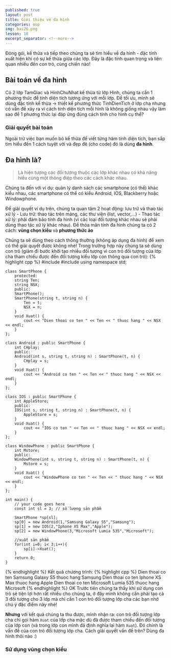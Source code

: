 ```yaml
---
published: true
layout: post
title: Giới thiệu về đa hình
categories: oop
img: bai26.png
lesson: 18
excerpt_separator: <!--more-->
---
```

Đóng gói, kế thừa và tiếp theo chúng ta sẽ tìm hiểu về đa hình - đặc tính xuất hiện khi có sự kế thừa giữa các lớp. Đây là đặc tính quan trọng và liên quan nhiều đến con trỏ, cùng chiến nào!<!--more-->
## Bài toán về đa hình
Có 2 lớp TamGiac và HinhChuNhat kế thừa từ lớp Hinh, chúng ta cần 1 phương thức để tính diện tích tương ứng với mỗi lớp. Để tối ưu, mình sẽ dùng đặc tính kế thừa -> thiết kế phương thức TinhDienTich ở lớp cha nhưng có vấn đề xảy ra vì cách tính diện tích mỗi hình là không giống nhau vậy làm sao để 1 phương thức lại đáp ứng đúng cách tính cho hình cụ thể?
### Giải quyết bài toán
Ngoài trừ việc bạn muốn bỏ kế thừa để viết từng hàm tính diện tích, bạn sắp tìm hiểu đến 1 cách tuyệt vời và đẹp đẽ (cho code) đó là dùng **đa hình**.
## Đa hình là?
> Là hiện tượng các đối tượng thuộc các lớp khác nhau có khả năng hiểu cùng một thông điệp theo các cách khác nhau.

Chúng ta đến với ví dụ: quản lý danh sách các smartphone (có thể) khác kiểu nhau, các smartphone có thể có kiểu Android, IOS, Blackberry hoặc Windowphone.

Để giải quyết ví dụ trên, chúng ta quan tâm 2 hoạt động: lưu trữ và thao tác xử lý
	- Lưu trữ: thao tác trên mảng, các thư viện (list, vector,...)
    - Thao tác xử lý: phải đảm bảo tính đa hình (vì các loại đối tượng khác nhau sẽ phải dùng thao tác xử lý khác nhau). Để thỏa mãn tính đa hình chúng ta có 2 cách: **vùng chọn kiểu** và **phương thức ảo**
    
Chúng ta sẽ dùng theo cách thông thường (không áp dụng đa hình) để xem có thể giải quyết được không nhé! Trong trường hợp này chúng ta sẽ dùng con trỏ (giảm đi bước khởi tạo nhiều đối tượng vì con trỏ đối tượng của lớp cha tham chiếu được đến đối tượng kiểu lớp con thông qua con trỏ):
{% highlight cpp %}
    #include <iostream>
    #include <string>
    using namespace std;
     
    class SmartPhone {
    	protected:
    	string Ten;
    	string NSX;
    	public:
    	SmartPhone();
    	SmartPhone(string t, string n) {
    		Ten = t;
    		NSX = n;
    	}
    	void Xuat() {
    		cout << "Dien thoai co ten " << Ten << " thuoc hang " << NSX << endl;
    	}
    };
     
    class Android : public SmartPhone {
    	int CHplay;
    	public:
    	Android(int s, string t, string n) : SmartPhone(t, n) {
    		CHplay = s;
    	}
    	void Xuat() {
    		cout << "Android co ten " << Ten << " thuoc hang " << NSX << endl;
    	}
    };
     
    class IOS : public SmartPhone {
    	int AppleStore;
    	public:
    	IOS(int s, string t, string n) : SmartPhone(t, n) {
    		AppleStore = s;
    	}
    	void Xuat() {
    		cout << "IOS co ten " << Ten << " thuoc hang " << NSX << endl;
    	}	
    };
     
    class WindowPhone : public SmartPhone {
    	int Mstore;
    	public:
    	WindowPhone(int s, string t, string n) : SmartPhone(t, n) {
    		Mstore = s;
    	}
    	void Xuat() {
    		cout << "WindowPhone co ten " << Ten << " thuoc hang " << NSX << endl;
    	}	
    };
     
    int main() {
    	// your code goes here
    	const int sl = 3; // số lượng sản phẩm
     
    	SmartPhone *sp[sl];
    	sp[0] = new Android(1,"Samsung Galaxy S5","Samsung");
    	sp[1] = new IOS(2,"Iphone XS Max","Apple");
    	sp[2] = new WindowPhone(3,"Microsoft Lumia 535","Microsoft");
     
    	//xuất sản phẩm
    	for(int i=0; i< 3;i++){
    		sp[i]->Xuat();
    	}
    	return 0;
    }
{% endhighlight %}
Kết quả chương trình:
{% highlight cpp %}
	Dien thoai co ten Samsung Galaxy S5 thuoc hang Samsung
	Dien thoai co ten Iphone XS Max thuoc hang Apple
	Dien thoai co ten Microsoft Lumia 535 thuoc hang Microsoft
{% endhighlight %}
OK Trước tiên chúng ta thấy khi sử dụng con trỏ sẽ tiện lợi hơn rất nhiều cho chúng ta, ở đây mình không cần phải tạo cả 3 đối tượng cho 3 lớp mà chỉ cần 1 con trỏ đối tượng lớp cha các bạn nhớ chú ý đặc điểm này nhé!
  
**Nhưng** với kết quả chúng ta thu được, mình nhận ra: con trỏ đối tượng lớp cha chỉ gọi hàm `Xuat` của lớp cha mặc dù đã được tham chiếu đến đối tượng của lớp con (và trong lớp con mình đã định nghĩa lại hàm `Xuat`). Đó chính là vấn đề của con trỏ đối tượng lớp cha. Cách giải quyết vấn đề trên? Dùng đa hình thôi nào :)
### Sử dụng vùng chọn kiểu
